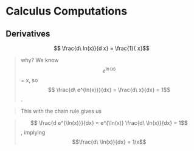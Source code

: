 # Calculus Computations

## Derivatives

$$ \frac{d\ ln(x)}{d x} = \frac{1}{ x}$$

> why? We know $$e^{\ln(x)}$$ = x, so $$ \frac{d\ e^{ln(x)}}{dx} = \frac{d\ x}{dx} = 1$$.

> This with the chain rule gives us

> $$ \frac{d e^{\ln(x)}}{dx} = e^{\ln(x)} \frac{d\ \ln(x)}{dx} = 1$$ , implying $$\frac{d\ \ln(x)}{dx} = 1/x$$



